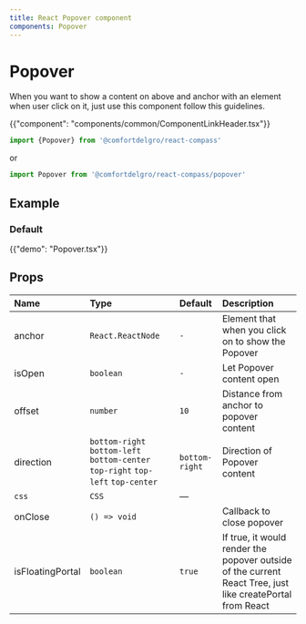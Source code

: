 ```yaml
---
title: React Popover component
components: Popover
---
```


# Popover

<p class="description">When you want to show a content on above and anchor with an element when user click on it, just use this component follow this guidelines.</p>

{{"component": "components/common/ComponentLinkHeader.tsx"}}

```jsx
import {Popover} from '@comfortdelgro/react-compass'
```

or

```jsx
import Popover from '@comfortdelgro/react-compass/popover'
```

## Example

### Default

{{"demo": "Popover.tsx"}}


## Props

| Name             | Type                                                                             | Default        | Description                                                                                               |
| :--------------- | :------------------------------------------------------------------------------- | :------------- | :-------------------------------------------------------------------------------------------------------- |
| anchor           | `React.ReactNode`                                                                | `-`            | Element that when you click on to show the Popover                                                        |
| isOpen           | `boolean`                                                                        | `-`            | Let Popover content open                                                                                  |
| offset           | `number`                                                                         | `10`           | Distance from anchor to popover content                                                                   |
| direction        | `bottom-right` `bottom-left` `bottom-center` `top-right` `top-left` `top-center` | `bottom-right` | Direction of Popover content                                                                              |
| `css `           | `CSS`                                                                            | —              |                                                                                                           |
| onClose          | `() => void`                                                                     |                | Callback to close popover                                                                                 |
| isFloatingPortal | `boolean`                                                                        | `true`         | If true, it would render the popover outside of the current React Tree, just like createPortal from React |
